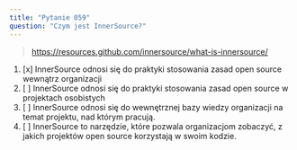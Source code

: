 ```yaml
---
title: "Pytanie 059"
question: "Czym jest InnerSource?"
---
```



> https://resources.github.com/innersource/what-is-innersource/
1. [x] InnerSource odnosi się do praktyki stosowania zasad open source wewnątrz organizacji
1. [ ] InnerSource odnosi się do praktyki stosowania zasad open source w projektach osobistych
1. [ ] InnerSource odnosi się do wewnętrznej bazy wiedzy organizacji na temat projektu, nad którym pracują.
1. [ ] InnerSource to narzędzie, które pozwala organizacjom zobaczyć, z jakich projektów open source korzystają w swoim kodzie.
